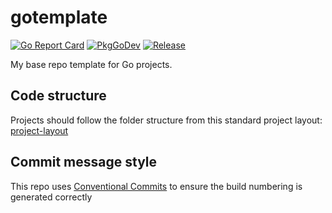 # gotemplate

[![Go Report Card](https://goreportcard.com/badge/github.com/danstis/gotemplate?style=flat-square)](https://goreportcard.com/report/github.com/danstis/gotemplate)
[![PkgGoDev](https://pkg.go.dev/badge/github.com/danstis/gotemplate)](https://pkg.go.dev/github.com/danstis/gotemplate)
[![Release](https://img.shields.io/github/release/danstis/gotemplate.svg?style=flat-square)](https://github.com/danstis/gotemplate/releases/latest)

My base repo template for Go projects.

## Code structure

Projects should follow the folder structure from this standard project layout: [project-layout](https://github.com/golang-standards/project-layout)

## Commit message style

This repo uses [Conventional Commits](https://www.conventionalcommits.org/) to ensure the build numbering is generated correctly
